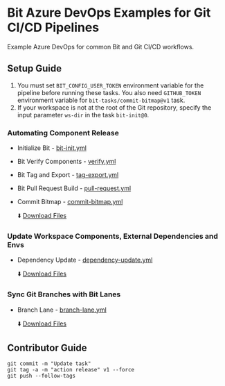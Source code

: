 # Bit Azure DevOps Examples for Git CI/CD Pipelines
Example Azure DevOps for common Bit and Git CI/CD workflows.

## Setup Guide

1. You must set `BIT_CONFIG_USER_TOKEN` environment variable for the pipeline before running these tasks. You also need `GITHUB_TOKEN` environment variable for `bit-tasks/commit-bitmap@v1` task.
3. If your workspace is not at the root of the Git repository, specify the input parameter `ws-dir` in the task `bit-init@0`.

### Automating Component Release

- Initialize Bit - [bit-init.yml](/azure-devops/bit-init.yml) 
- Bit Verify Components - [verify.yml](/azure-devops/verify.yml)
- Bit Tag and Export - [tag-export.yml](/azure-devops/tag-export.yml)
- Bit Pull Request Build - [pull-request.yml](/azure-devops/pull-request.yml)
- Commit Bitmap - [commit-bitmap.yml](/azure-devops/commit-bitmap.yml)

  :arrow_down: [Download Files](https://github.com/bit-tasks/azure-devops-examples/raw/main/downloads/automating-component-releases.zip)

### Update Workspace Components, External Dependencies and Envs

- Dependency Update - [dependency-update.yml](/github-actions/dependency-update.yml)

  :arrow_down: [Download Files](https://github.com/bit-tasks/azure-devops-examples/raw/main/downloads/dependency-update.zip)

### Sync Git Branches with Bit Lanes

- Branch Lane - [branch-lane.yml](/github-actions/branch-lane.yml)

  :arrow_down: [Download Files](https://github.com/bit-tasks/azure-devops-examples/raw/main/downloads/branch-lane.zip)

## Contributor Guide

```
git commit -m "Update task"
git tag -a -m "action release" v1 --force
git push --follow-tags
```
